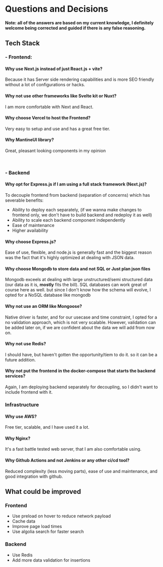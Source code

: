 # Questions and Decisions

#### Note: all of the answers are based on my current knowledge, I definitely welcome being corrected and guided if there is any false reasoning.


## Tech Stack

### - Frontend:

#### Why use Next.js instead of just React.js + vite?
Because it has Server side rendering capabilities and is more SEO friendly without a lot of configurations or hacks.

#### Why not use other frameworks like Svelte kit or Nuxt?
I am more comfortable with Next and React.

#### Why choose Vercel to host the Frontend?
Very easy to setup and use and has a great free tier.

#### Why MantineUI library?
Great, pleasant looking components in my opinion

<br>

### - Backend

#### Why opt for Express.js if I am using a full stack framework (Next.js)?
To decouple frontend from backend (separation of concerns) which has severable benefits:
- Ability to deploy each separately, (if we wanna make changes to frontend only, we don't have to build backend and redeploy it as well)
- Ability to scale each backend component independently
- Ease of maintenance
- Higher availability

#### Why choose Express.js?
Ease of use, flexible, and node.js is generally fast and the biggest reason was the fact that it's highly optimized at dealing with JSON data.

#### Why choose Mongodb to store data and not SQL or Just plan json files
Mongodb exceels at dealing with large unstructured/semi structured data (our data as it is, **mostly** fits the bill). SQL databases can work great of course here as well. but since I don't know how the schema will evolve, I opted for a NoSQL database like mongodb


#### Why not use an ORM like Mongoose? 
Native driver is faster, and for our usecase and time constraint, I opted for a no validation approach, which is not very scalable. However, validation can be added later on, if we are confident about the data we will add from now on.

#### Why not use Redis?
I should have, but haven't gotten the opportunity/tiem to do it. so it can be a future addition.

#### Why not put the frontend in the docker-compose that starts the backend services?
Again, I am deploying backend separately for decoupling, so I didn't want to include frontend with it.

### Infrastructure

#### Why use AWS?
Free tier, scalable, and I have used it a lot.

#### Why Nginx?
It's a fast battle tested web server, that I am also comfortable using.

#### Why Github Actions and not Jenkins or any other ci/cd tool?
Reduced complexity (less moving parts), ease of use and maintenance, and good integration with github.


## What could be improved

### Frontend
- Use preload on hover to reduce network payload
- Cache data
- Improve page load times
- Use algolia search for faster search

### Backend
- Use Redis
- Add more data validation for insertions

